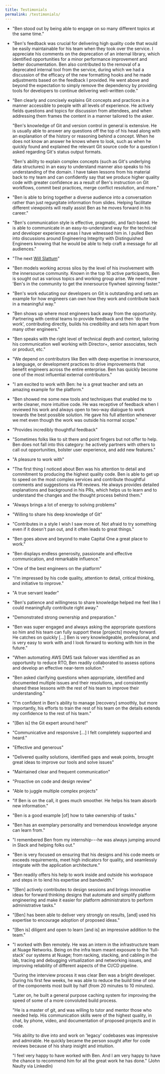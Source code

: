 ```yaml
---
title: Testimonials
permalink: /testimonials/
---
```


- "Ben stood out by being able to engage on so many different topics at the same
  time."
- "Ben's feedback was crucial for delivering high quality code that would be
  easily maintainable for his team when they took over the service. I appreciate
  his comments on the deprecation of an internal library, which identified
  opportunities for a minor performance improvement and better documentation.
  Ben also contributed to the removal of a deprecated internal tool from the
  service, during which we had a discussion of the efficacy of the new
  formatting hooks and he made adjustments based on the feedback I provided. He
  went above and beyond the expectation to simply remove the dependency by
  providing tools for developers to continue delivering well-written code."
- "Ben clearly and concisely explains Git concepts and practices in a manner
  accessible to people with all levels of experience. He actively fields
  questions and topics for discussion from attendees, and when addressing them
  frames the content in a manner tailored to the asker.

    "Ben's knowledge of Git and version control in general is extensive. He is
    usually able to answer any questions off the top of his head along with an
    explanation of the history or reasoning behind a concept. When he does not
    know an answer he knows where to look, such as when he quickly found and
    explained the relevant Git source code for a question I asked regarding
    Git's status output formats.

    "Ben's ability to explain complex concepts (such as Git's underlying data
    structures) in an easy to understand manner also speaks to his understanding
    of the domain. I have taken lessons from his material back to my team and
    can confidently say that we produce higher quality code with greater
    confidence as a result of Ben's instruction on Git workflows, commit best
    practices, merge conflict resolution, and more."

- "Ben is able to bring together a diverse audience into a conversation rather
  than just regurgitate information from slides. Helping facilitate different
  viewpoints will really assist Ben as he moves forward in his career."
- "Ben's communication style is effective, pragmatic, and fact-based. He is able
  to communicate in an easy-to-understand way for the technical and developer
  experience areas I have witnessed him in. I pulled Ben into discussions around
  Engineering Integrity with Distinguished Engineers knowing that he would be
  able to help craft a message for all audiences."
- "The next [Will Slattum](https://github.com/wrslatz)"
- "Ben models working across silos by the level of his involvement with the
  innersource community. Known in the top 10 active participants, Ben is sought
  out as various topics and working group arise. We need more 'Ben's in the
  community to get the innersource flywheel spinning faster."
- "Ben's work educating our developers on Git is outstanding and sets an example
  for how engineers can own how they work and contribute back in a meaningful
  way."
- "Ben shows up where most engineers back away from the opportunity. Partnering
  with central teams to provide feedback and then 'do the work', contributing
  directly, builds his credibility and sets him apart from many other engineers."
- "Ben speaks with the right level of technical depth and context, tailoring his
  communication well working with Director+, senior associates, tech or product,
  etc."
- "We depend on contributors like Ben with deep expertise in innersource, a
  language, or development practices to drive improvements that benefit
  engineers across the entire enterprise. Ben has quickly become one of the most
  influential external contributors."
- "I am excited to work with Ben: he is a great teacher and sets an amazing
  example for the platform."
- "Ben showed me some new tools and techniques that enabled me to write cleaner,
  more intuitive code. He was receptive of feedback when I reviewed his work and
  always open to two-way dialogue to work towards the best possible solution. He
  gave his full attention whenever we met even though the work was outside his
  normal scope."
- "Provides incredibly thoughtful feedback"
- "Sometimes folks like to sit there and point fingers but not offer to help.
  Ben does not fall into this category: he actively partners with others to
  call out opportunities, bolster user experience, and add new features."
- "A pleasure to work with"
- "The first thing I noticed about Ben was his attention to detail and
  commitment to producing the highest quality code. Ben is able to get up to
  speed on the most complex services and contribute thoughtful comments and
  suggestions via PR reviews. He always provides detailed explanations and
  background in his PRs, which helps us to learn and to understand the changes
  and the thought process behind them."
- "Always brings a lot of energy to solving problems"
- "Willing to share his deep knowledge of Git"
- "Contributes in a style I wish I saw more of. Not afraid to try something even
  if it doesn't pan out, and it often leads to great things."
- "Ben goes above and beyond to make Capital One a great place to work."
- "Ben displays endless generosity, passionate and effective communication, and
  remarkable influence."
- "One of the best engineers on the platform"
- "I’m impressed by his code quality, attention to detail, critical thinking,
  and initiative to improve."
- "A true servant leader"
- "Ben's patience and willingness to share knowledge helped me feel like I could
  meaningfully contribute right away."
- "Demonstrated strong ownership and preparation."
- "Ben was super engaged and always asking the appropriate questions so him and
  his team can fully support these [projects] moving forward. He catches on
  quickly […] Ben is very knowledgeable, professional, and is very easy to work
  with and I look forward to working with him in the future."
- "When automating AWS DMS task failover was identified as an opportunity to
  reduce RTO, Ben readily collaborated to assess options and develop an
  effective near-term solution."
- "Ben asked clarifying questions when appropriate, identified and documented
  multiple issues and their resolutions, and consistently shared these lessons
  with the rest of his team to improve their understanding."
- "I'm confident in Ben's ability to manage [recovery] smoothly, but more
  importantly, his efforts to train the rest of his team on the details extends
  my confidence to the rest of his team."
- "[Ben is] the Git expert around here!"
- "Communicative and responsive […] I felt completely supported and heard."
- "Effective and generous"
- "Delivered quality solutions, identified gaps and weak points, brought great
  ideas to improve our tools and solve issues"
- "Maintained clear and frequent communication"
- "Proactive on code and design review"
- "Able to juggle multiple complex projects"
- "If Ben is on the call, it goes much smoother. He helps his team absorb new
  information."
- "Ben is a good example [of] how to take ownership of tasks."
- "Ben has an exemplary personality and tremendous knowledge anyone can learn
  from."
- "I remembered Ben from my internship---he was always jumping around in Slack
  and helping folks out."
- "Ben is very focused on ensuring that his designs and his code meets or
  exceeds requirements, meet high indicators for quality, and seamlessly
  integrate with the application architecture."
- "Ben readily offers his help to work inside and outside his workspace and
  steps in to lend his expertise and bandwidth."
- "[Ben] actively contributes to design sessions and brings innovative ideas for
  forward thinking designs that automate and simplify platform engineering and
  make it easier for platform administrators to perform administrative tasks."
- "[Ben] has been able to deliver very strongly on results, [and] used his
  expertise to encourage adoption of proposed ideas."
- "[Ben is] diligent and open to learn [and is] an impressive addition to the
  team."
- "I worked with Ben remotely. He was an intern in the infrastructure team at
  Nuage Networks. Being on the infra team meant exposure to the 'full-stack' our
  systems at Nuage; from racking, stacking, and cabling in the lab, tracing and
  debugging virtualization and networking issues, and improving reliability of
  different aspects of the CI/CD pipeline.

    "During the interview process it was clear Ben was a bright developer.
    During his first few weeks, he was able to reduce the build time of one of
    the components most built by half (from 20 minutes to 10 minutes).

    "Later on, he built a general purpose caching system for improving the speed
    of some of a more convoluted build process.

    "He is a master of git, and was willing to tutor and mentor those who needed
    help. His communication skills were of the highest quality, in chat, by
    phone, video, and documentation of proposed projects and in code.

    "His ability to dive into and work on 'legacy' codebases was impressive and
    admirable. He quickly became the person sought after for code reviews
    because of his sharp insight and intuition.

    "I feel very happy to have worked with Ben. And I am very happy to have the
    chance to recommend him for all the great work he has done." (John Naulty
    via LinkedIn)
